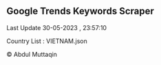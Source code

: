 

## Google Trends Keywords Scraper 
 
Last Update 30-05-2023 , 23:57:10

Country List :
VIETNAM.json



© Abdul Muttaqin 
